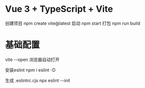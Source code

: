 # Vue 3 + TypeScript + Vite
  创建项目
  npm create vite@latest
  启动
  npm start
  打包
  npm run build

# 基础配置
  vite --open  浏览器自动打开

  安装eslint
  npm i eslint -D

  生成 .eslintrc.cjs
  npx eslint --init  